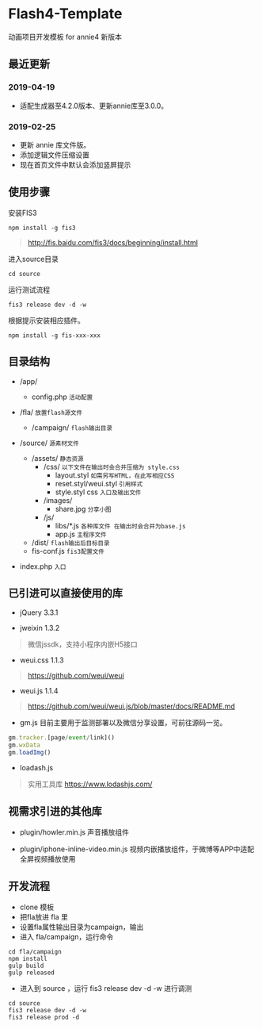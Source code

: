 # Flash4-Template
动画项目开发模板 for annie4 新版本

## 最近更新
### 2019-04-19
* 适配生成器至4.2.0版本、更新annie库至3.0.0。

### 2019-02-25
* 更新 annie 库文件版。
* 添加逻辑文件压缩设置
* 现在首页文件中默认会添加竖屏提示

## 使用步骤

安装FIS3

```
npm install -g fis3
```
> http://fis.baidu.com/fis3/docs/beginning/install.html

 进入source目录
```
cd source
```
运行测试流程
```
fis3 release dev -d -w
```
根据提示安装相应插件。
```
npm install -g fis-xxx-xxx
```

## 目录结构

 - /app/
    - config.php `活动配置`

- /fla/ `放置flash源文件`
    - /campaign/ `flash输出目录`
- /source/ `源素材文件`
    - /assets/ `静态资源`
        - /css/  `以下文件在输出时会合并压缩为 style.css`
            - layout.styl `如需另写HTML，在此写相应CSS`
            - reset.styl/weui.styl `引用样式`
            - style.styl css `入口及输出文件`
        - /images/
            - share.jpg `分享小图`
        - /js/
            - libs/\*.js `各种库文件 在输出时会合并为base.js`
            - app.js `主程序文件`
    - /dist/   `flash输出后目标目录`
    - fis-conf.js `fis3配置文件`
- index.php `入口`

## 已引进可以直接使用的库
* jQuery 3.3.1

* jweixin 1.3.2 
> 微信jssdk，支持小程序内嵌H5接口

* weui.css 1.1.3
> https://github.com/weui/weui

* weui.js 1.1.4
> https://github.com/weui/weui.js/blob/master/docs/README.md

* gm.js
目前主要用于监测部署以及微信分享设置，可前往源码一览。
```javascript
gm.tracker.[page/event/link]()
gm.wxData
gm.loadImg()
```

* loadash.js
> 实用工具库
> https://www.lodashjs.com/

## 视需求引进的其他库

* plugin/howler.min.js
声音播放组件

* plugin/iphone-inline-video.min.js
视频内嵌播放组件，于微博等APP中适配全屏视频播放使用

## 开发流程
- clone 模板
- 把fla放进 fla 里
- 设置fla属性输出目录为campaign，输出
- 进入 fla/campaign，运行命令
```
cd fla/campaign
npm install
gulp build
gulp released
```
- 进入到 source ，运行 fis3 release dev -d -w 进行调测
```
cd source
fis3 release dev -d -w
fis3 release prod -d
```
